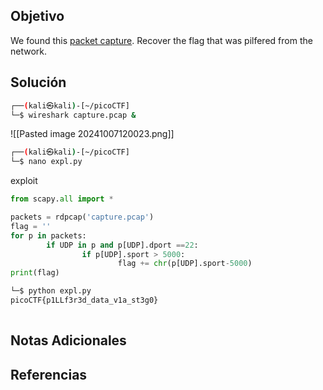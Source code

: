 ## Objetivo
We found this [packet capture](https://jupiter.challenges.picoctf.org/static/b506393b6f9d53b94011df000c534759/capture.pcap). Recover the flag that was pilfered from the network.
## Solución
```bash
┌──(kali㉿kali)-[~/picoCTF]
└─$ wireshark capture.pcap &

```

![[Pasted image 20241007120023.png]]
```bash
┌──(kali㉿kali)-[~/picoCTF]
└─$ nano expl.py  
```
exploit
```python
from scapy.all import *

packets = rdpcap('capture.pcap')
flag = ''
for p in packets:
        if UDP in p and p[UDP].dport ==22:
                if p[UDP].sport > 5000:
                        flag += chr(p[UDP].sport-5000)
print(flag)


```



```bash                                                                                                                                  ┌──(kali㉿kali)-[~/picoCTF]
└─$ python expl.py
picoCTF{p1LLf3r3d_data_v1a_st3g0}
                                    
```
## Notas Adicionales

## Referencias
